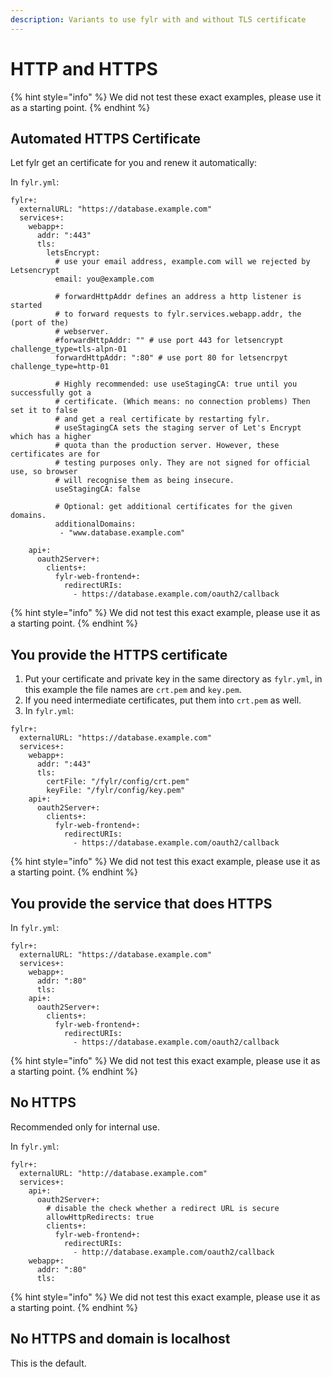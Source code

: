 ```yaml
---
description: Variants to use fylr with and without TLS certificate
---
```


# HTTP and HTTPS

{% hint style="info" %}
We did not test these exact examples, please use it as a starting point.
{% endhint %}

## Automated HTTPS Certificate

Let fylr get an certificate for you and renew it automatically:

In `fylr.yml`:

```
fylr+:
  externalURL: "https://database.example.com"
  services+:
    webapp+:
      addr: ":443"
      tls:
        letsEncrypt:
          # use your email address, example.com will we rejected by Letsencrypt
          email: you@example.com

          # forwardHttpAddr defines an address a http listener is started
          # to forward requests to fylr.services.webapp.addr, the (port of the)
          # webserver.
          #forwardHttpAddr: "" # use port 443 for letsencrypt challenge_type=tls-alpn-01
          forwardHttpAddr: ":80" # use port 80 for letsencrpyt challenge_type=http-01

          # Highly recommended: use useStagingCA: true until you successfully got a
          # certificate. (Which means: no connection problems) Then set it to false
          # and get a real certificate by restarting fylr.
          # useStagingCA sets the staging server of Let's Encrypt which has a higher
          # quota than the production server. However, these certificates are for
          # testing purposes only. They are not signed for official use, so browser
          # will recognise them as being insecure.
          useStagingCA: false

          # Optional: get additional certificates for the given domains.
          additionalDomains:
           - "www.database.example.com"
           
    api+:
      oauth2Server+:
        clients+:
          fylr-web-frontend+:
            redirectURIs:
              - https://database.example.com/oauth2/callback
```

{% hint style="info" %}
We did not test this exact example, please use it as a starting point.
{% endhint %}



## You provide the HTTPS certificate

1. Put your certificate and private key in the same directory as `fylr.yml`, in this example the file names are `crt.pem` and `key.pem`.
2. If you need intermediate certificates, put them into `crt.pem` as well.
3. In `fylr.yml`:

```
fylr+:
  externalURL: "https://database.example.com"
  services+:
    webapp+:
      addr: ":443"
      tls:
        certFile: "/fylr/config/crt.pem"
        keyFile: "/fylr/config/key.pem"
    api+:
      oauth2Server+:
        clients+:
          fylr-web-frontend+:
            redirectURIs:
              - https://database.example.com/oauth2/callback
```

{% hint style="info" %}
We did not test this exact example, please use it as a starting point.
{% endhint %}

##

## You provide the service that does HTTPS

In `fylr.yml`:

```
fylr+:
  externalURL: "https://database.example.com"
  services+:
    webapp+:
      addr: ":80"
      tls:
    api+:
      oauth2Server+:
        clients+:
          fylr-web-frontend+:
            redirectURIs:
              - https://database.example.com/oauth2/callback
```

{% hint style="info" %}
We did not test this exact example, please use it as a starting point.
{% endhint %}



## No HTTPS

Recommended only for internal use.

In `fylr.yml`:

```
fylr+:
  externalURL: "http://database.example.com"
  services+:
    api+:
      oauth2Server+:
        # disable the check whether a redirect URL is secure
        allowHttpRedirects: true
        clients+:
          fylr-web-frontend+:
            redirectURIs:
              - http://database.example.com/oauth2/callback
    webapp+:
      addr: ":80"
      tls:
```

{% hint style="info" %}
We did not test this exact example, please use it as a starting point.
{% endhint %}

## No HTTPS and domain is localhost

This is the default.



